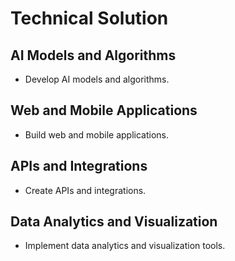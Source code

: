 
# Technical Solution

## AI Models and Algorithms
- Develop AI models and algorithms.

## Web and Mobile Applications
- Build web and mobile applications.

## APIs and Integrations
- Create APIs and integrations.

## Data Analytics and Visualization
- Implement data analytics and visualization tools.
